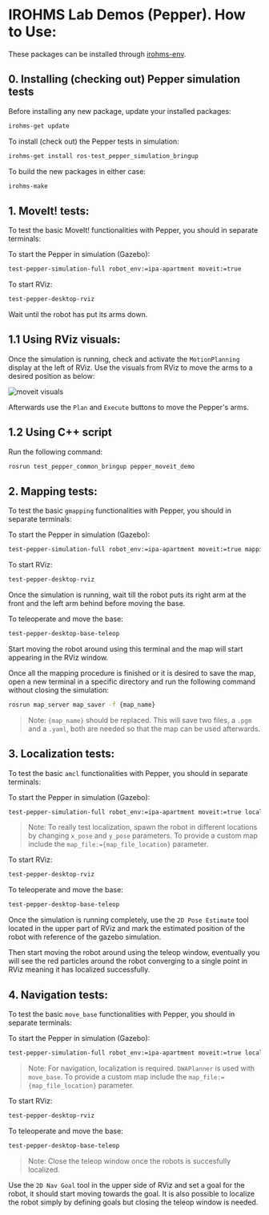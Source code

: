 # IROHMS Lab Demos (Pepper). How to Use:

These packages can be installed through [irohms-env](https://github.com/juandhv/tue-env).

## 0. Installing (checking out) Pepper simulation tests

Before installing any new package, update your installed packages:

```bash
irohms-get update
```

To install (check out) the Pepper tests in simulation:

```bash
irohms-get install ros-test_pepper_simulation_bringup
```

To build the new packages in either case:

```bash
irohms-make
```

## 1. MoveIt! tests:

To test the basic MoveIt! functionalities with Pepper, you should in separate terminals:

To start the Pepper in simulation (Gazebo):

```bash
test-pepper-simulation-full robot_env:=ipa-apartment moveit:=true
```

To start RViz:

```bash
test-pepper-desktop-rviz
```

Wait until the robot has put its arms down.

## 1.1 Using RViz visuals:

Once the simulation is running, check and activate the `MotionPlanning` display at the left of RViz. Use the visuals from RViz to move the arms to a desired position as below:

![moveit visuals](https://i.imgur.com/C6uqNzE.png)

Afterwards use the `Plan` and `Execute` buttons to move the Pepper's arms.

<!-- Once the simulation is running, wait till the robot puts its right arm at the front and the left arm behind before moving the base. To run the demo with MoveIt! functionalities:

```bash
rosrun test_pepper_common_bringup pepper_moveit_demo
``` -->

## 1.2 Using C++ script

Run the following command:

```bash
rosrun test_pepper_common_bringup pepper_moveit_demo
```

## 2. Mapping tests:

To test the basic `gmapping` functionalities with Pepper, you should in separate terminals:

To start the Pepper in simulation (Gazebo):

```bash
test-pepper-simulation-full robot_env:=ipa-apartment moveit:=true mapping:=true
```

To start RViz:

```bash
test-pepper-desktop-rviz
```

Once the simulation is running, wait till the robot puts its right arm at the front and the left arm behind before moving the base.

To teleoperate and move the base:

```bash
test-pepper-desktop-base-teleop
```

Start moving the robot around using this terminal and the map will start appearing in the RViz window.

Once all the mapping procedure is finished or it is desired to save the map, open a new terminal in a specific directory and run the following command without closing the simulation:

```bash
rosrun map_server map_saver -f {map_name}
```

> Note: `{map_name}` should be replaced. This will save two files, a `.pgm` and a `.yaml`, both are needed so that the map can be used afterwards.

## 3. Localization tests:

To test the basic `amcl` functionalities with Pepper, you should in separate terminals:

To start the Pepper in simulation (Gazebo):

```bash
test-pepper-simulation-full robot_env:=ipa-apartment moveit:=true localization:=true x_pose:=4 y_pose:=-4
```

> Note: To really test localization, spawn the robot in different locations by changing `x_pose` and `y_pose` parameters. To provide a custom map include the `map_file:={map_file_location}` parameter.

To start RViz:

```bash
test-pepper-desktop-rviz
```

To teleoperate and move the base:

```bash
test-pepper-desktop-base-teleop
```

Once the simulation is running completely, use the `2D Pose Estimate` tool located in the upper part of RViz and mark the estimated position of the robot with reference of the gazebo simulation.

Then start moving the robot around using the teleop window, eventually you will see the red particles around the robot converging to a single point in RViz meaning it has localized successfully.

## 4. Navigation tests:

To test the basic `move_base` functionalities with Pepper, you should in separate terminals:

To start the Pepper in simulation (Gazebo):

```bash
test-pepper-simulation-full robot_env:=ipa-apartment moveit:=true localization:=true navigation:=true x_pose:=4 y_pose:=-4
```

> Note: For navigation, localization is required. `DWAPlanner` is used with `move_base`. To provide a custom map include the `map_file:={map_file_location}` parameter.

To start RViz:

```bash
test-pepper-desktop-rviz
```

To teleoperate and move the base:

```bash
test-pepper-desktop-base-teleop
```

> Note: Close the teleop window once the robots is succesfully localized.

Use the `2D Nav Goal` tool in the upper side of RViz and set a goal for the robot, it should start moving towards the goal. It is also possible to localize the robot simply by defining goals but closing the teleop window is needed.
